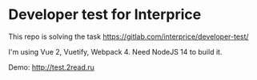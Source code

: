# Developer test for Interprice

This repo is solving the task https://gitlab.com/interprice/developer-test/

I'm using Vue 2, Vuetify, Webpack 4. 
Need NodeJS 14 to build it.

Demo: http://test.2read.ru
